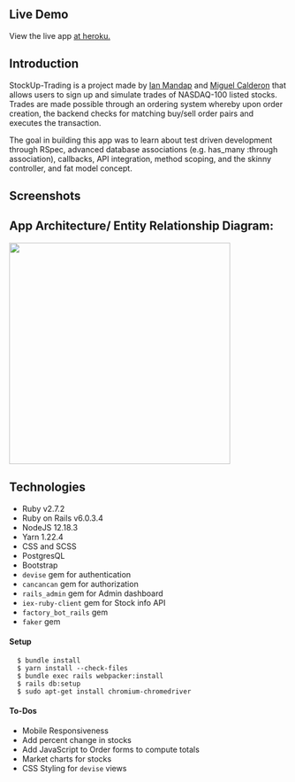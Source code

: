 ## Live Demo
View the live app [at heroku.](https://stockup-trading.herokuapp.com/)

## Introduction

StockUp-Trading is a project made by [Ian Mandap](https://github.com/theIanMilan) and [Miguel Calderon](https://github.com/miguel425) that allows users to sign up and simulate trades of NASDAQ-100 listed stocks. Trades are made possible through an ordering system whereby upon order creation, the backend checks for matching buy/sell order pairs and executes the transaction.  

The goal in building this app was to learn about test driven development through RSpec, advanced database associations (e.g. has_many :through association), callbacks, API integration, method scoping, and the skinny controller, and fat model concept.

## Screenshots

<!-- <p float = 'left'>
    <img src="app/assets/images/Blog-App-1.png" alt="Blog Screenshot 1" width="500" height="300">
    <img src="app/assets/images/Blog-App-2.png" alt="Blog Screenshot 2" width="500" height="300">
</p> -->

## App Architecture/ Entity Relationship Diagram:
<p float = 'left'>
    <img src="https://user-images.githubusercontent.com/66746718/132863676-ba8bc3d0-bdeb-4662-9444-0b99c230112e.jpg" width="400" height="400">
</p>

## Technologies

* Ruby v2.7.2
* Ruby on Rails v6.0.3.4
* NodeJS 12.18.3
* Yarn 1.22.4
* CSS and SCSS
* PostgresQL
* Bootstrap
* `devise` gem for authentication
* `cancancan` gem for authorization
* `rails_admin` gem for Admin dashboard
* `iex-ruby-client` gem for Stock info API
* `factory_bot_rails` gem
* `faker` gem

#### Setup

```
  $ bundle install
  $ yarn install --check-files
  $ bundle exec rails webpacker:install
  $ rails db:setup
  $ sudo apt-get install chromium-chromedriver
```

#### To-Dos
* Mobile Responsiveness
* Add percent change in stocks
* Add JavaScript to Order forms to compute totals
* Market charts for stocks
* CSS Styling for `devise` views
